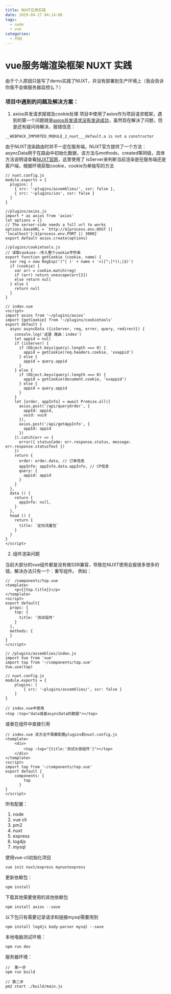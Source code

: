 ```yaml
---
title: NUXT应用实践
date: 2019-04-17 04:14:00
tags:
  - node
  - vue
categories:
  - 代码
---
```

# vue服务端渲染框架 NUXT 实践

由于个人原因只是写了demo实践了NUXT，并没有部署到生产环境上（我会告诉你我不会做服务器监控么？）
### 项目中遇到的问题及解决方案：

1. axios并发请求报错及cookie处理
项目中使用了axios作为项目请求框架，遇到的第一个问题就是[axios并发请求没有发送成功](https://segmentfault.com/q/1010000010737563)，虽然现在解决了问题，但是还有疑问待解决，报错信息：
```
__WEBPACK_IMPORTED_MODULE_2_nuxt___default.a is not a constructor
```
由于NUXT渲染路由时并不一定在服务端，NUXT官方提供了一个方法：asyncData用于在路由中初始化数据，该方法与mothods、created等同级，具体方法说明请查看[NUXT官网](https://zh.nuxtjs.org/)，这里使用了 isServer来判断当前渲染是在服务端还是客户端，根据环境获取cookie，cookie为单独写的方法
```
// nuxt.config.js
module.exports = {
  plugins: [
    { src: '~plugins/assemblies/', ssr: false },
    { src: '~plugins/ios', ssr: false }
  ]
}
```
```
//plugins/axios.js
import * as axios from 'axios'
let options = {}
// The server-side needs a full url to works
options.baseURL = `http://${process.env.HOST || 'localhost'}:${process.env.PORT || 3000}`
export default axios.create(options)

```
```
//plugins/cookietools.js
// 读取cookies--传入整个cookie字符串
export function getCookie (cookie, name) {
  var reg = new RegExp('(^| )' + name + '=([^;]*)(;|$)')
  if (cookie) {
    var arr = cookie.match(reg)
    if (arr) return unescape(arr[2])
    else return null
  } else {
    return null
  }
}
```
```
// index.vue
<script>
import axios from '~/plugins/axios'
import {getCookie} from '~/plugins/cookietools'
export default {
  async asyncData ({isServer, req, error, query, redirect}) {
    console.log('这是 路由：index')
    let appid = null
    if (isServer) {
      if (Object.keys(query).length === 0) {
        appid = getCookie(req.headers.cookie, 'xxappid')
      } else {
        appid = query.appid
      }
    } else {
      if (Object.keys(query).length === 0) {
        appid = getCookie(document.cookie, 'xxappid')
      } else {
        appid = query.appid
      }
    }
    let [order, appInfo] = await Promise.all([
      axios.post('/api/queryOrder', {
        appId: appid,
        uuid: uuid
      }),
      axios.post('/api/getAppInfo', {
        appId: appid
      })
    ]).catch(err => {
      error({ statusCode: err.response.status, message: err.response.statusText })
    })
    return {
      order: order.data, // 订单信息
      appInfo: appInfo.data.appInfo, // CP信息
      query: {
        appid: appid
      }
    }
  },
  data () {
    return {
      appInfo: null,
    }
  },
  head () {
    return {
      title: `定向流量包`
    }
  }
}
</script>
```

2. 组件渲染问题

当前大部分的vue组件都是没有做SSR兼容，导致在NUXT使用会报很多很多的错，解决办法只有一个：重写组件。
例如：
```
// 	/components/top.vue
<template>
    <p>{{top.title}}</p>
</template>
<script>
export default{
  props: {
    top: {
      title: '测试组件'
    }
  },
  methods: {
  }
}
</script>
```
```
// /plugins/assemblies/index.js
import Vue from 'vue'
import top from '~/components/top.vue'
Vue.use(top)
```
```
// nuxt.config.js
module.exports = {
    plugins: [
        { src: '~plugins/assemblies/', ssr: false }
    ]
}
```
```
// index.vue中使用
<top :top="data或者asyncData的数据"></top>
```
或者在组件中直接引用
```
// index.vue 该方法不需要配置plugins和nuxt.config.js
<template>
	<div>
		<top :top="{title:'测试头部组件'}"></top>
    </div>
</template>
<script>
import top from '~/components/top.vue'
export default {
	components: {
        top
      }
}
</script>
```

所有配置：
1. node
2. vue cli
3. pm2
4. nuxt
5. express
6. log4js
7. mysql

使用vue-cli初始化项目
```
vue init nuxt/express mynuxtexpress
```
更新依赖包：
```
npm install
```
下载其他需要使用的其他依赖包
```
npm install axios --save
```
以下包只有需要记录请求和链接mysql需要用到
```
npm install log4js body-parser mysql --save
```
本地电脑测试环境：
```
npm run dev
```
服务器环境：
```
//  第一步
npm run build

// 第二步
pm2 start ./build/main.js
```